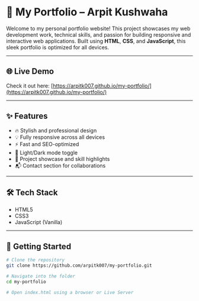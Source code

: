 # 🚀 My Portfolio – Arpit Kushwaha

Welcome to my personal portfolio website! This project showcases my web development work, technical skills, and passion for building responsive and interactive web applications. Built using **HTML**, **CSS**, and **JavaScript**, this sleek portfolio is optimized for all devices.

---

## 🌐 Live Demo
Check it out here: [https://arpitk007.github.io/my-portfolio/](https://arpitk007.github.io/my-portfolio/)

---

## ✨ Features
- 🔥 Stylish and professional design
- 💡 Fully responsive across all devices
- ⚡ Fast and SEO-optimized
- 🌙 Light/Dark mode toggle
- 💼 Project showcase and skill highlights
- 📬 Contact section for collaborations

---

## 🛠 Tech Stack
- HTML5
- CSS3
- JavaScript (Vanilla)

---

## 🚀 Getting Started

```bash
# Clone the repository
git clone https://github.com/arpitk007/my-portfolio.git

# Navigate into the folder
cd my-portfolio

# Open index.html using a browser or Live Server
